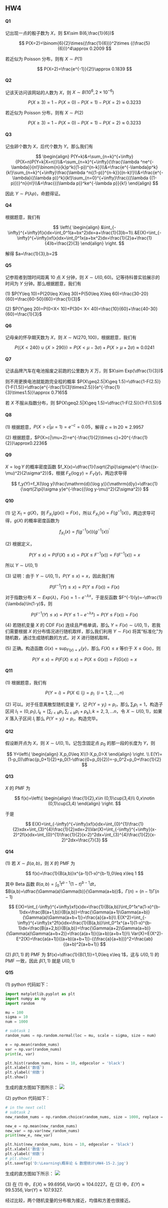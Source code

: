 ## HW4

#### Q1

记出现一点的骰子数为 $X$，则 $X\sim B(6,\frac{1}{6})$

$$
P(X=2)=\binom{6}{2}\times{(\frac{1}{6})}^2\times {(\frac{5}{6})}^4\approx 0.2009
$$

若近似为 Poisson 分布，则有 $X\sim P(1)$

$$
P(X=2)=\frac{e^{-1}}{2!}\approx 0.1839
$$

#### Q2

记该天访问该网站的人数为 $X$，则 $X\sim B(10^6,2\times 10^{-6})$

$$
P(X\geq 3)=1-P(X=0)-P(X=1)-P(X=2)\approx 0.3233
$$

若近似为 Poisson 分布，则有 $X\sim P(2)$

$$
P(X\geq 3)=1-P(X=0)-P(X=1)-P(X=2)\approx 0.3233
$$

#### Q3

记虫卵个数为 $X$，后代个数为 $Y$。那么我们有

$$
\begin{align}
P(Y=k)&=\sum_{n=k}^{+\infty}{P(X=n)P(Y=k|X=n)}\\&=\sum_{n=k}^{+\infty}{\frac{\lambda ^ne^{-\lambda}}{n!}\binom{n}{k}p^k({1-p})^{n-k}}\\&=\frac{e^{-\lambda}p^k}{k!}\sum_{n=k}^{+\infty}\frac{\lambda ^n{(1-p)}^{n-k}}{(n-k)!}\\&=\frac{e^{-\lambda}{(\lambda p)}^k}{k!}\sum_{n=0}^{+\infty}\frac{{(\lambda {(1-p)})}^n}{n!}\\&=\frac{{(\lambda p)}^ke^{-\lambda p}}{k!}
\end{align}
$$

因此 $Y\sim P(\lambda p)$，命题得证。

#### Q4

根据题意，我们有

$$
\left\{
\begin{align}
&\int_{-\infty}^{+\infty}f(x)dx=\int_0^1(a+bx^2)dx=a+\frac{1}{3}b=1\\
&E(X)=\int_{-\infty}^{+\infty}xf(x)dx=\int_0^1x(a+bx^2)dx=\frac{1}{2}a+\frac{1}{4}b=\frac{2}{3}
\end{align}
\right.
$$

解得 $a=\frac{1}{3},b=2$

#### Q5

记参观者到馆时间距离 10 点 $X$ 分钟，则 $X\sim U(0,60)$。记等待科普实验展示的时间为 $Y$ 分钟。那么根据题意，我们有

(1) $P(Y\leq 10)=P(20\leq X\leq 30)+P(50\leq X\leq 60)=\frac{30-20}{60}+\frac{60-50}{60}=\frac{1}{3}$

(2) $P(Y\geq 20)=P(0<X< 10)+P(30< X< 40)=\frac{10}{60}+\frac{40-30}{60}=\frac{1}{3}$

#### Q6

记母亲的怀孕期天数为 $X$，则 $X\sim N(270,100)$，根据题意，我们有

$$
P(\{X<240\}\cup \{X>290\})=P(X<\mu-3\sigma)+P(X>\mu+2\sigma)\approx0
.0241
$$

#### Q7

记该品牌汽车在电池报废之前跑的公里数为 $X$ 万，则 $X\sim Exp(\dfrac{1}{3})$

则不用更换电池就能跑完全程的概率 $P(X\geq2.5|X\geq 1.5)=\dfrac{1-F(2.5)}{1-F(1.5)}=\dfrac{e^{-\frac{1}{3}\times2.5}}{e^{-\frac{1}{3}\times1.5}}\approx 0.7165$

若 $X$ 不服从指数分布，则 $P(X\geq2.5|X\geq 1.5)=\dfrac{1-F(2.5)}{1-F(1.5)}$

#### Q8

(1) 根据题意，$P(X>c|\mu=1)=e^{-c}=0.05$，解得 $c=\ln 20\approx2.9957$

(2) 根据题意，$P(X>c|\mu=2)=e^{-\frac{1}{2}\times c}=20^{-\frac{1}{2}}\approx0.2236$

#### Q9

$X=\log Y$ 的概率密度函数 $f_X(x)=\dfrac{1}{\sqrt{2\pi}\sigma}e^{-\frac{(x-\mu)^2}{2\sigma^2}}$，根据 $F_X(\log y)=F_Y(y)$，两边求导得

$$
f_y(Y)=f_X(\log y)\frac{\mathrm{d}(\log y)}{\mathrm{d}y}=\dfrac{1}{\sqrt{2\pi}\sigma y}e^{-\frac{(\log y-\mu)^2}{2\sigma^2}}
$$

#### Q10

(1) 记 $X_1=g(X)$，则 $F_{X_1}(g(x))=F(x)$，所以 $F_{X_1}(x)=F(g^{-1}(x))$，两边求导可得，$g(X)$ 的概率密度函数为

$$
f_{X_1}(x)=f(g^{-1}(x))(g^{-1}(x))^{'}
$$

(2) 根据定义，

$$
P(Y\leq x)=P(F(X)\leq x)=P(X\leq F^{-1}(x))=F(F^{-1}(x))=x
$$

所以 $Y\sim U(0,1)$

(3) 证明：由于 $Y\sim U(0,1)$，$P(Y\leq x)=x$，因此我们有

$$
P(F^{-1}(Y)\leq x)=P(Y\leq F(x))=F(x)
$$

对于指数分布 $X\sim Exp(\lambda)$，$F(x)=1-e^{-\lambda x}$，于是反函数 $F^{-1}(y)=-\dfrac{1}{\lambda}\ln(1-y)$，则

$$
P(F^{-1}(Y)\leq x)=P(Y\leq1-e^{-\lambda x})=P(Y\leq F(x))=F(x)
$$

(4) 若随机变量 $X$ 的 CDF $F(x)$ 连续且严格单调，那么 $Y=F(x)\sim U(0,1)$，若我们需要根据 $X$ 的分布情况进行随机取样，那么我们利用 $Y\sim F(x)$ 将其“标准化”为随机数，通过生成随机数的方式，对 $X$ 进行随机取样。

(5) 正确。构造函数 $G(x)=\sup_{F(y)=x}\{y\}$，那么 $F(X)\leq x$ 等价于 $X\leq G(x)$，则

$$
P(Y\leq x)=P(F(X)\leq x)=P(X\leq G(x))=F(G(x))=x
$$

#### Q11

(1) 根据题意，我们有

$$
P(Y=i)=P(X\in I_i)=p_i\ \ (i=1,2,...,n)
$$

(2) 可以。对于任意离散型随机变量 $Y$，记 $P(Y=y_i)=p_i$，那么 $\sum_ip_i=1$，构造子区间 $I_1=(0,p_1),I_k=[\sum_{i<k}p_i,\sum_{i<k}p_i+p_k),k=2,3,...n$，令 $X\sim U(0,1)$，如果 $X$ 落入子区间 $I_i$ 那么 $P(Y=y_i)=p_i$，构造完毕。

#### Q12

假设断开点为 $X$，则 $X\sim U(0,1)$。记包含固定点 $p_0$ 的那一段的长度为 $Y$，则

$$
Y=\left\{
\begin{align}
X,p_0\leq X\\1-X,p_0>X
\end{align}
\right.
\\
E(Y)=(1-p_0)\dfrac{p_0+1}{2}+p_0(1-\dfrac{0+p_0}{2})=-p_0^2+p_0+\frac{1}{2}
$$

#### Q13

$X$ 的 PMF 为 

$$
f(x)=\left\{
\begin{align}
\frac{1}{2},x\in (0,1)\cup(3,4)\\
0,x\notin (0,1)\cup(3,4)
\end{align}
\right.
$$

于是

$$
E(X)=\int_{-\infty}^{+\infty}xf(x)dx=\int_{0}^{1}\frac{1}{2}xdx+\int_{3}^{4}\frac{1}{2}xdx=2\\Var(X)=\int_{-\infty}^{+\infty}(x-2)^2f(x)dx=\int_{0}^{1}\frac{1}{2}(x-2)^2dx+\int_{3}^{4}\frac{1}{2}(x-2)^2dx=\frac{7}{3}
$$

#### Q14

(1) 若 $X\sim \beta (a,b)$，则 $X$ 的 PMF 为

$$
f(x)=\frac{1}{B(a,b)}x^{a-1}(1-x)^{b-1},0\leq x\leq 1
$$

其中 Beta 函数 $B(a,b)=\int_0^1t^{a-1}(1-t)^{b-1}dt$，$B(a,b)=\dfrac{\Gamma(a)\Gamma(b)}{\Gamma(a+b)}$，$\Gamma(n)=(n-1)\Gamma(n-1)$

$$
E(X)=\int_{-\infty}^{+\infty}xf(x)dx=\frac{1}{B(a,b)}\int_0^1x^a(1-x)^{b-1}dx=\frac{B(a+1,b)}{B(a,b)}=\frac{\Gamma(a+1)\Gamma(a+b)}{\Gamma(a)\Gamma(a+b+1)}=\frac{a}{a+b}\\
E(X^2)=\int_{-\infty}^{+\infty}x^2f(x)dx=\frac{1}{B(a,b)}\int_0^1x^{a+1}(1-x)^{b-1}dx=\frac{B(a+2,b)}{B(a,b)}=\frac{\Gamma(a+2)\Gamma(a+b)}{\Gamma(a)\Gamma(a+b+2)}=\frac{a(a+1)}{(a+b)(a+b+1)}\\
Var(X)=E(X^2)-E^2(X)=\frac{a(a+1)}{(a+b)(a+b+1)}-{(\frac{a}{a+b})}^2=\frac{ab}{(a+b)^2(a+b+1)}
$$

(2) $\beta(1,1)$ 的 PMF 为 $f(x)=\dfrac{1}{B(1,1)}=1,0\leq x\leq 1$，这与 $U(0,1)$ 的 PMF 一致，因此 $\beta(1,1)$ 就是 $U(0,1)$

#### Q15

(1) python 代码如下：

```python
import matplotlib.pyplot as plt
import numpy as np
import random

mu = 100
sigma = 10
num = 1000

# subtask 1
random_nums = np.random.normal(loc = mu, scale = sigma, size = num)

e = np.mean(random_nums)
var = np.var(random_nums)
print(e, var)

plt.hist(random_nums, bins = 10, edgecolor = 'black')
plt.xlabel('数值')
plt.ylabel('频数')
plt.show()
```

生成的直方图如下图所示：
![](./HW4-15-1.jpg)

(2) python 代码如下：
```python
# in the next cell
# subtask 2
new_random_nums = np.random.choice(random_nums, size = 1000, replace = True)

new_e = np.mean(new_random_nums)
new_var = np.var(new_random_nums)
print(new_e, new_var)

plt.hist(new_random_nums, bins = 10, edgecolor = 'black')
plt.xlabel('数值')
plt.ylabel('频数')
# plt.show()
plt.savefig('D:\Learning\概率论 & 数理统计\HW4-15-2.jpg')
```

生成的直方图如下所示：
![](./HW4-15-2.jpg)

(3) 在 (1) 中，$E(X)\approx99.6956,Var(X)\approx 104.0227$。在 (2) 中，$E(Y)\approx99.5356,Var(Y)\approx 107.9327$.

经过比较，两个随机变量的分布极为接近，均值和方差也很接近。
